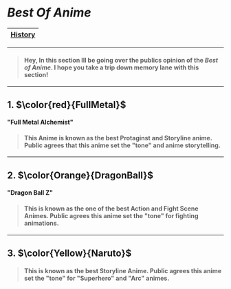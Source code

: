 # *Best Of Anime*
| [History](History/HistoryMain.md) | 
|------------|
---
>#### Hey, In this section Ill be going over the publics opinion of the *Best of Anime*. I hope you take a trip down memory lane with this section!
---
## 1. $\color{red}{FullMetal}$
#### "Full Metal Alchemist"

>#### This Anime is known as the best Protaginst and Storyline anime. Public agrees that this anime set the "tone" and anime storytelling.

---
## 2. $\color{Orange}{DragonBall}$
#### "Dragon Ball Z"

>#### This is known as the one of the best Action and Fight Scene Animes. Public agrees this anime set the "tone" for fighting animations.

---
## 3. $\color{Yellow}{Naruto}$

>#### This is known as the best Storyline Anime. Public agrees this anime set the "tone" for "Superhero" and "Arc" animes.

